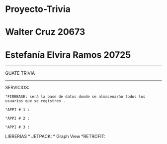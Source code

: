 # Proyecto-Trivia
# Walter Cruz 20673
# Estefanía Elvira Ramos 20725 

------------------------------------------------------------------------------------------------------------------------------------------------------------------------
GUATE TRIVIA 




-------------------------------------------------------------------------------------------------------------------------------------------------------------------------
SERVICIOS:

    °FIREBASE: será la base de datos donde se almacenarán todos los usuarios que se registren .
    
    °APPI # 1 : 
    
    °APPI # 2 : 
    
    °APPI # 3 : 

LIBRERIAS 
    ° JETPACK: 
    ° Graph View
    °RETROFIT:
